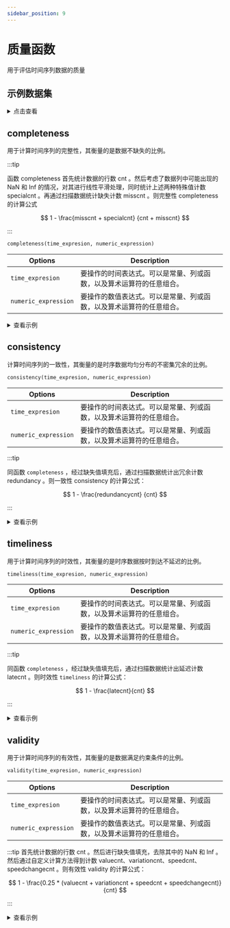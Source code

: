 ```yaml
---
sidebar_position: 9
---
```


# 质量函数

用于评估时间序列数据的质量

## 示例数据集

<details>
  <summary>点击查看</summary>

```sql {1-3}
CREATE TABLE wzz(value double);
INSERT wzz VALUES (1,  12.34), (3, 34.54 ), (4, 1.43), (6, 14.03), (10, 12.30), (13, 11.54), (14,  112.20), (16, 14.44), (18,  134.02), (19, 116.34), (22, 1234.45),  (24,10.36), (26, 124.21),  (31, 6.34), (33, acos(12345));
SELECT * FROM wzz;
+-------------------------------+---------+
| time                          | value   |
+-------------------------------+---------+
| 1970-01-01T00:00:00.000000001 | 12.34   |
| 1970-01-01T00:00:00.000000003 | 34.54   |
| 1970-01-01T00:00:00.000000004 | 1.43    |
| 1970-01-01T00:00:00.000000006 | 14.03   |
| 1970-01-01T00:00:00.000000010 | 12.3    |
| 1970-01-01T00:00:00.000000013 | 11.54   |
| 1970-01-01T00:00:00.000000014 | 112.2   |
| 1970-01-01T00:00:00.000000016 | 14.44   |
| 1970-01-01T00:00:00.000000018 | 134.02  |
| 1970-01-01T00:00:00.000000019 | 116.34  |
| 1970-01-01T00:00:00.000000022 | 1234.45 |
| 1970-01-01T00:00:00.000000024 | 10.36   |
| 1970-01-01T00:00:00.000000026 | 124.21  |
| 1970-01-01T00:00:00.000000031 | 6.34    |
| 1970-01-01T00:00:00.000000033 | NaN     |
+-------------------------------+---------+
```

</details>

## completeness

用于计算时间序列的完整性，其衡量的是数据不缺失的比例。

:::tip

函数 completeness 首先统计数据的行数 cnt 。然后考虑了数据列中可能出现的 NaN 和 Inf 的情况，对其进行线性平滑处理，同时统计上述两种特殊值计数 specialcnt 。再通过扫描数据统计缺失计数 misscnt 。则完整性 completeness 的计算公式

$$
1 - \frac{misscnt + specialcnt} {cnt + misscnt}
$$

:::

```sql
completeness(time_expresion, numeric_expression)
```

| Options              | Description                        |
| -------------------- | ---------------------------------- |
| `time_expresion`     | 要操作的时间表达式。可以是常量、列或函数，以及算术运算符的任意组合。 |
| `numeric_expression` | 要操作的数值表达式。可以是常量、列或函数，以及算术运算符的任意组合。 |

<details>
  <summary>查看示例</summary>

以下示例使用本文开始的 [示例数据集](#示例数据集)

**查询时序数据的完整性：**

```sql {1}
SELECT completeness(time, value) FROM wzz;
+----------------------------------+
| completeness(wzz.time,wzz.value) |
+----------------------------------+
| 0.8235294117647058               |
+----------------------------------+
```

</details>

## consistency

计算时间序列的一致性，其衡量的是时序数据均匀分布的不密集冗余的比例。

```sql
consistency(time_expresion, numeric_expression)
```

| Options              | Description                        |
| -------------------- | ---------------------------------- |
| `time_expresion`     | 要操作的时间表达式。可以是常量、列或函数，以及算术运算符的任意组合。 |
| `numeric_expression` | 要操作的数值表达式。可以是常量、列或函数，以及算术运算符的任意组合。 |

:::tip

同函数 `completeness` ，经过缺失值填充后，通过扫描数据统计出冗余计数 redundancy 。则一致性 consistency 的计算公式：

$$
1 - \frac{redundancycnt} {cnt}
$$

:::

<details>
  <summary>查看示例</summary>

以下示例使用本文开始的[示例数据集](#示例数据集)

```sql {1}
SELECT consistency(time, value) FROM wzz;
+---------------------------------+
| consistency(wzz.time,wzz.value) |
+---------------------------------+
| 0.8666666666666667              |
+---------------------------------+
```

</details>

## timeliness

用于计算时间序列的时效性，其衡量的是时序数据按时到达不延迟的比例。

```sql
timeliness(time_expresion, numeric_expression)
```

| Options              | Description                        |
| -------------------- | ---------------------------------- |
| `time_expresion`     | 要操作的时间表达式。可以是常量、列或函数，以及算术运算符的任意组合。 |
| `numeric_expression` | 要操作的数值表达式。可以是常量、列或函数，以及算术运算符的任意组合。 |

:::tip

同函数 `completeness` ，经过缺失值填充后，通过扫描数据统计出延迟计数 latecnt 。则时效性 `timeliness` 的计算公式：

$$
1 - \frac{latecnt}{cnt}
$$

:::

<details>
  <summary>查看示例</summary>

以下示例使用本文开始的[示例数据集](#示例数据集)

```sql {1}
SELECT timeliness(time, value) FROM wzz;
+--------------------------------+
| timeliness(wzz.time,wzz.value) |
+--------------------------------+
| 0.9333333333333333             |
+--------------------------------+
```

</details>

## validity

用于计算时间序列的有效性，其衡量的是数据满足约束条件的比例。

```sql
validity(time_expresion, numeric_expression)
```

| Options              | Description                        |
| -------------------- | ---------------------------------- |
| `time_expresion`     | 要操作的时间表达式。可以是常量、列或函数，以及算术运算符的任意组合。 |
| `numeric_expression` | 要操作的数值表达式。可以是常量、列或函数，以及算术运算符的任意组合。 |

:::tip
首先统计数据的行数 cnt 。然后进行缺失值填充，去除其中的 NaN 和 Inf 。然后通过自定义计算方法得到计数 valuecnt、variationcnt、speedcnt、speedchangecnt 。则有效性 validity 的计算公式：

$$
1 - \frac{0.25 * (valuecnt + variationcnt + speedcnt + speedchangecnt)}{cnt}
$$

:::

<details>
  <summary>查看示例</summary>

以下示例使用本文开始的[示例数据集](#示例数据集)

```sql {1}
SELECT validity(time, value) FROM wzz;
+------------------------------+
| validity(wzz.time,wzz.value) |
+------------------------------+
| 0.8                          |
+------------------------------+
```

</details>
